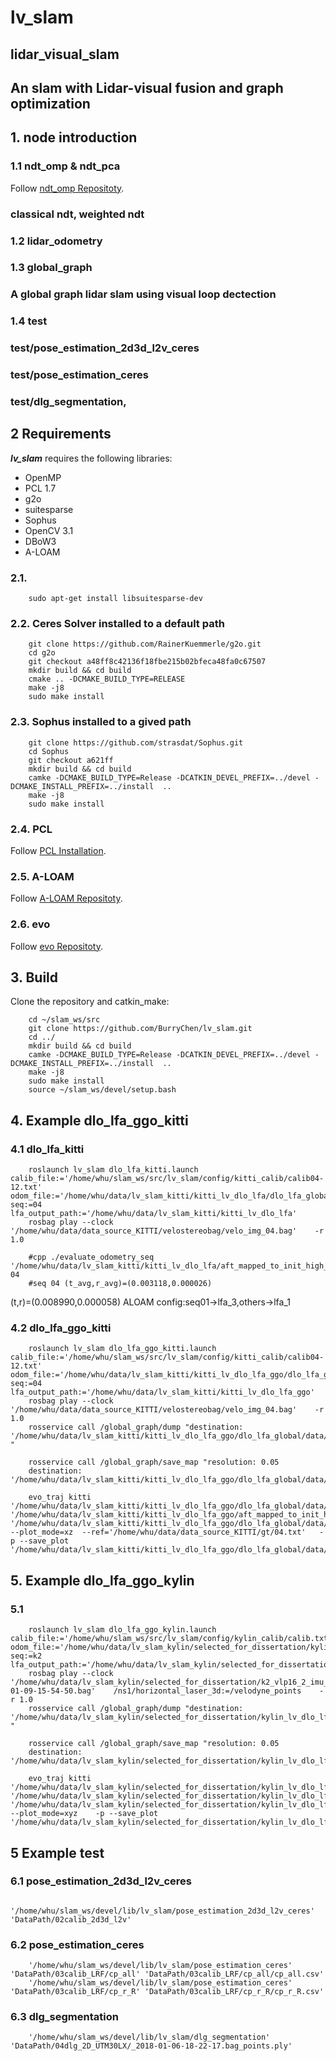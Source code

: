 
# lv_slam
## lidar_visual_slam
## An slam with Lidar-visual fusion and graph optimization

## 1. node introduction
### 1.1 ndt_omp & ndt_pca 
Follow [ndt_omp Repositoty](https://github.com/koide3/ndt_omp,https://github.com/BurryChen/ndt_omp).
### classical ndt, weighted ndt

### 1.2 lidar_odometry 

### 1.3 global_graph
### A global graph lidar slam using visual loop dectection

### 1.4 test
### test/pose_estimation_2d3d_l2v_ceres
### test/pose_estimation_ceres
### test/dlg_segmentation,


## 2 Requirements
***lv_slam*** requires the following libraries:
- OpenMP
- PCL 1.7
- g2o
- suitesparse
- Sophus
- OpenCV 3.1
- DBoW3
- A-LOAM

### 2.1.
```
    sudo apt-get install libsuitesparse-dev
```

### 2.2. **Ceres Solver** installed to a default path
```
    git clone https://github.com/RainerKuemmerle/g2o.git
    cd g2o
    git checkout a48ff8c42136f18fbe215b02bfeca48fa0c67507
    mkdir build && cd build
    cmake .. -DCMAKE_BUILD_TYPE=RELEASE 
    make -j8
    sudo make install
```

### 2.3. **Sophus** installed to a gived path
```
    git clone https://github.com/strasdat/Sophus.git
    cd Sophus
    git checkout a621ff
    mkdir build && cd build
    camke -DCMAKE_BUILD_TYPE=Release -DCATKIN_DEVEL_PREFIX=../devel -DCMAKE_INSTALL_PREFIX=../install  ..
    make -j8
    sudo make install
```

### 2.4. **PCL**
Follow [PCL Installation](http://www.pointclouds.org/downloads/linux.html).

### 2.5. **A-LOAM**
Follow [A-LOAM Repositoty](https://github.com/BurryChen/A-LOAM).

### 2.6. **evo**
Follow [evo Repositoty](https://github.com/MichaelGrupp/evo).


## 3. Build 
Clone the repository and catkin_make:

```
    cd ~/slam_ws/src
    git clone https://github.com/BurryChen/lv_slam.git
    cd ../
    mkdir build && cd build
    camke -DCMAKE_BUILD_TYPE=Release -DCATKIN_DEVEL_PREFIX=../devel -DCMAKE_INSTALL_PREFIX=../install  ..
    make -j8
    sudo make install
    source ~/slam_ws/devel/setup.bash
```

## 4. Example dlo_lfa_ggo_kitti
### 4.1 dlo_lfa_kitti
```
    roslaunch lv_slam dlo_lfa_kitti.launch  calib_file:='/home/whu/slam_ws/src/lv_slam/config/kitti_calib/calib04-12.txt'     odom_file:='/home/whu/data/lv_slam_kitti/kitti_lv_dlo_lfa/dlo_lfa_global/data/KITTI_04_odom.txt' seq:=04  lfa_output_path:='/home/whu/data/lv_slam_kitti/kitti_lv_dlo_lfa'
    rosbag play --clock '/home/whu/data/data_source_KITTI/velostereobag/velo_img_04.bag'    -r 1.0

    #cpp ./evaluate_odometry_seq '/home/whu/data/lv_slam_kitti/kitti_lv_dlo_lfa/aft_mapped_to_init_high_frec_file' 04
    #seq 04 (t_avg,r_avg)=(0.003118,0.000026)
```
   (t,r)=(0.008990,0.000058)
   ALOAM config:seq01->lfa_3,others->lfa_1

### 4.2 dlo_lfa_ggo_kitti
```
    roslaunch lv_slam dlo_lfa_ggo_kitti.launch  calib_file:='/home/whu/slam_ws/src/lv_slam/config/kitti_calib/calib04-12.txt'     odom_file:='/home/whu/data/lv_slam_kitti/kitti_lv_dlo_lfa_ggo/dlo_lfa_global/data/KITTI_04_odom.txt' seq:=04  lfa_output_path:='/home/whu/data/lv_slam_kitti/kitti_lv_dlo_lfa_ggo'
    rosbag play --clock '/home/whu/data/data_source_KITTI/velostereobag/velo_img_04.bag'    -r 1.0
    rosservice call /global_graph/dump "destination: '/home/whu/data/lv_slam_kitti/kitti_lv_dlo_lfa_ggo/dlo_lfa_global/data/dump_04'  "

    rosservice call /global_graph/save_map "resolution: 0.05                                                                                 
    destination: '/home/whu/data/lv_slam_kitti/kitti_lv_dlo_lfa_ggo/dlo_lfa_global/data/dump_04/map.pcd'"

    evo_traj kitti '/home/whu/data/lv_slam_kitti/kitti_lv_dlo_lfa_ggo/dlo_lfa_global/data/KITTI_04_odom.txt' '/home/whu/data/lv_slam_kitti/kitti_lv_dlo_lfa_ggo/aft_mapped_to_init_high_frec_file/data/KITTI_04_odom.txt'   '/home/whu/data/lv_slam_kitti/kitti_lv_dlo_lfa_ggo/dlo_lfa_global/data/dump_04/ggo_wf_odom.txt'      --plot_mode=xz  --ref='/home/whu/data/data_source_KITTI/gt/04.txt'   -p --save_plot  '/home/whu/data/lv_slam_kitti/kitti_lv_dlo_lfa_ggo/dlo_lfa_global/data/dump_04/ggo_wf_odom.pdf'
```

## 5. Example dlo_lfa_ggo_kylin
### 5.1
```
    roslaunch lv_slam dlo_lfa_ggo_kylin.launch calib_file:='/home/whu/slam_ws/src/lv_slam/config/kylin_calib/calib.txt'    odom_file:='/home/whu/data/lv_slam_kylin/selected_for_dissertation/kylin_lv_dlo_lfa_ggo/dlo_lfa_global/data/kylin_02_odom.txt'    seq:=k2  lfa_output_path:='/home/whu/data/lv_slam_kylin/selected_for_dissertation/kylin_lv_dlo_lfa_ggo' 
    rosbag play --clock  '/home/whu/data/lv_slam_kylin/selected_for_dissertation/k2_vlp16_2_imu_mynt_2020-01-09-15-54-50.bag'    /ns1/horizontal_laser_3d:=/velodyne_points    -r 1.0
    rosservice call /global_graph/dump "destination: '/home/whu/data/lv_slam_kylin/selected_for_dissertation/kylin_lv_dlo_lfa_ggo/dlo_lfa_global/data/dump_k2'   "

    rosservice call /global_graph/save_map "resolution: 0.05                                                                                 
    destination: '/home/whu/data/lv_slam_kylin/selected_for_dissertation/kylin_lv_dlo_lfa_ggo/dlo_lfa_global/data/dump_k2/map.pcd'" 

    evo_traj kitti '/home/whu/data/lv_slam_kylin/selected_for_dissertation/kylin_lv_dlo_lfa_ggo/dlo_lfa_global/data/kylin_02_odom.txt' '/home/whu/data/lv_slam_kylin/selected_for_dissertation/kylin_lv_dlo_lfa_ggo/aft_mapped_to_init_high_frec_file/data/KITTI_k2_odom.txt' '/home/whu/data/lv_slam_kylin/selected_for_dissertation/kylin_lv_dlo_lfa_ggo/dlo_lfa_global/data/dump_k2/ggo_kf_odom.txt'    --plot_mode=xyz    -p --save_plot  '/home/whu/data/lv_slam_kylin/selected_for_dissertation/kylin_lv_dlo_lfa_ggo/dlo_lfa_global/data/dump_k2/ggo_kf_odom.pdf'
```

## 5 Example test
### 6.1  pose_estimation_2d3d_l2v_ceres
```
    '/home/whu/slam_ws/devel/lib/lv_slam/pose_estimation_2d3d_l2v_ceres' 'DataPath/02calib_2d3d_l2v'
```

### 6.2  pose_estimation_ceres
```
    '/home/whu/slam_ws/devel/lib/lv_slam/pose_estimation_ceres' 'DataPath/03calib_LRF/cp_all' 'DataPath/03calib_LRF/cp_all/cp_all.csv'
    '/home/whu/slam_ws/devel/lib/lv_slam/pose_estimation_ceres' 'DataPath/03calib_LRF/cp_r_R' 'DataPath/03calib_LRF/cp_r_R/cp_r_R.csv'
```

### 6.3  dlg_segmentation
```
    '/home/whu/slam_ws/devel/lib/lv_slam/dlg_segmentation' 'DataPath/04dlg_2D_UTM30LX/_2018-01-06-18-22-17.bag_points.ply'
```